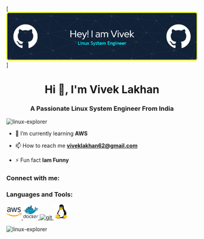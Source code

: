 [![MasterHead](https://github.com/Linux-Explorer/Linux-Explorer/blob/main/github-header-image%20(1).png)]
<h1 align="center">Hi 👋, I'm Vivek Lakhan</h1>
<h3 align="center">A Passionate Linux System Engineer From India</h3>

<p align="left"> <img src="https://komarev.com/ghpvc/?username=linux-explorer&label=Profile%20views&color=0e75b6&style=flat" alt="linux-explorer" /> </p>

- 🌱 I’m currently learning **AWS**

- 📫 How to reach me **viveklakhan62@gmail.com**

- ⚡ Fun fact **Iam Funny**

<h3 align="left">Connect with me:</h3>
<p align="left">
</p>

<h3 align="left">Languages and Tools:</h3>
<p align="left"> <a href="https://aws.amazon.com" target="_blank" rel="noreferrer"> <img src="https://raw.githubusercontent.com/devicons/devicon/master/icons/amazonwebservices/amazonwebservices-original-wordmark.svg" alt="aws" width="40" height="40"/> </a> <a href="https://www.docker.com/" target="_blank" rel="noreferrer"> <img src="https://raw.githubusercontent.com/devicons/devicon/master/icons/docker/docker-original-wordmark.svg" alt="docker" width="40" height="40"/> </a> <a href="https://git-scm.com/" target="_blank" rel="noreferrer"> <img src="https://www.vectorlogo.zone/logos/git-scm/git-scm-icon.svg" alt="git" width="40" height="40"/> </a> <a href="https://www.linux.org/" target="_blank" rel="noreferrer"> <img src="https://raw.githubusercontent.com/devicons/devicon/master/icons/linux/linux-original.svg" alt="linux" width="40" height="40"/> </a> </p>

<p><img align="left" src="https://github-readme-stats.vercel.app/api/top-langs?username=linux-explorer&show_icons=true&locale=en&layout=compact" alt="linux-explorer" /></p>
